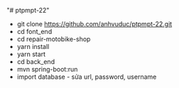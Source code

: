 "# ptpmpt-22" 
- git clone https://github.com/anhvuduc/ptpmpt-22.git
- cd font_end
- cd repair-motobike-shop
- yarn install
- yarn start
- cd back_end
- mvn spring-boot:run
- import database - sửa url, password, username

